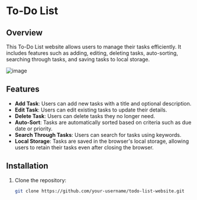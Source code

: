 # To-Do List

## Overview
This To-Do List website allows users to manage their tasks efficiently. It includes features such as adding, editing, deleting tasks, auto-sorting, searching through tasks, and saving tasks to local storage.

![image](https://github.com/user-attachments/assets/6b1d6ea6-ca7c-4bcf-858c-236a407747b9)


## Features
- **Add Task**: Users can add new tasks with a title and optional description.
- **Edit Task**: Users can edit existing tasks to update their details.
- **Delete Task**: Users can delete tasks they no longer need.
- **Auto-Sort**: Tasks are automatically sorted based on criteria such as due date or priority.
- **Search Through Tasks**: Users can search for tasks using keywords.
- **Local Storage**: Tasks are saved in the browser's local storage, allowing users to retain their tasks even after closing the browser.

## Installation
1. Clone the repository:
   ```bash
   git clone https://github.com/your-username/todo-list-website.git
